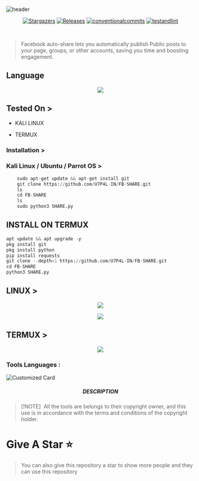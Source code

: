 ![header](https://capsule-render.vercel.app/api?type=waving&color=auto&height=300&section=header&text=FB%20SHARE&fontSize=90&animation=fadeIn&fontAlignY=38&desc=FB%20SHARE%20IS%20SCRIPT%20FOR%20FB%20BOT%20SHARE&descAlignY=51&descAlign=62)

</p>
   <p align="center">
      <a href="https://github.com/U7P4L-IN/FB-SHARE/stargazers">
      <img alt="Stargazers" src="https://img.shields.io/github/stars/U7P4L-IN/FB-SHARE?style=for-the-badge&logo=github&color=f4dbd6&logoColor=D9E0EE&labelColor=302D41"></a>
      <a href="https://github.com/U7P4L-IN/FB-SHARE/releases/latest">
      <img alt="Releases" src="https://img.shields.io/github/release/U7P4L-IN/FB-SHARE?style=for-the-badge&logo=semantic-release&color=f5bde6&logoColor=D9E0EE&labelColor=302D41"/></a>
      <a href="https://www.conventionalcommits.org/en/v1.0.0/">
      <img alt="conventionalcommits" src="https://img.shields.io/badge/Conventional%20Commits-1.0.0-%23FE5196?style=for-the-badge&logo=conventionalcommits&color=ee99a0&logoColor=D9E0EE&labelColor=302D41"></a>
      <a href="https://github.com/U7P4L-IN/FB-SHARE/actions/workflows/github-action.yml">
      <img alt="testandlint" src="https://img.shields.io/github/actions/workflow/status/vn7n24fzkq/github-profile-summary-cards/test-and-lint.yml?branch=main&label=Test%20and%20Lint&style=for-the-badge&color=a6da95"></a>
   </p>
   
</br>
<p align="center">

> Facebook auto-share lets you automatically publish Public posts to your page, groups, or other accounts, saving you time and boosting engagement. 

## Language</br>

 <p align="center"><img src="https://img.shields.io/badge/Python-FFDD00?style=for-the-badge&logo=python&logoColor=blue"/>


</p>

## Tested On >

* KALI LINUX

* TERMUX

### Installation >

### Kali Linux / Ubuntu / Parrot OS >
```python
    sudo apt-get update && apt-get install git
    git clone https://github.com/U7P4L-IN/FB-SHARE.git
    ls
    cd FB-SHARE
    ls
    sudo python3 SHARE.py
```
  
## INSTALL  ON TERMUX
```python
apt update && apt upgrade -y
pkg install git
pkg install python
pip install requests
git clone --depth=1 https://github.com/U7P4L-IN/FB-SHARE.git
cd FB-SHARE
python3 SHARE.py
```
## LINUX >

<p align="center"><img src="https://github.com/U7P4L-IN/FB-SHARE/blob/master/Image/Screenshot%20from%202024-01-27%2009-51-56.png">

<p align="center"><img src="https://github.com/U7P4L-IN/FB-SHARE/blob/master/Image/Screenshot%20from%202024-01-27%2010-23-04.png">

## TERMUX >

<p align="center"><img src="https://github.com/U7P4L-IN/FB-SHARE/blob/master/Image/GridArt_20240127_220231667.jpg">

### Tools Languages :

![Customized Card](https://github-readme-stats.vercel.app/api/pin?username=U7P4L-IN&repo=FB-SHARE&title_color=fff&icon_color=f9f9f9&text_color=9f9f9f&bg_color=151515)

<h5 align="center"><b>DESCRIPTION</b></h5>

> [!NOTE]  
> All the tools are belongs to their copyright owner, and this use is in accordance with the terms and conditions of the copyright holder.

# Give A Star ⭐

> You can also give this repository a star to show more people and they can use this repository
